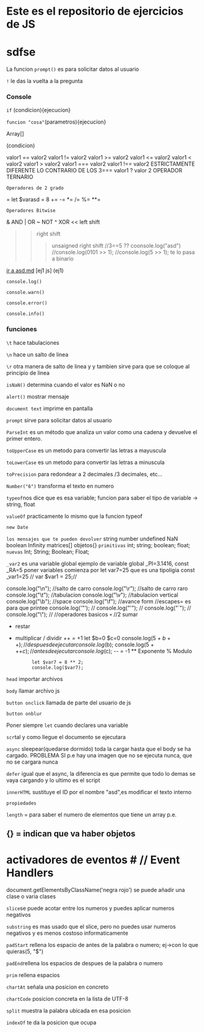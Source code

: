 # Este es el repositorio de ejercicios de JS

# sdfse

La funcion `prompt()` es para solicitar datos al usuario

`!` le das la vuelta a la pregunta

### Console

`if` (condicion){ejecucion}

`funcion "cosa"`(parametros){ejecucion}

Array[]

(condicion)

valor1 == valor2
valor1 != valor2
valor1 >= valor2
valor1 <= valor2
valor1 < valor2
valor1 > valor2
valor1 === valor2
valor1 !== valor2 ESTRICTAMENTE DIFERENTE LO CONTRARIO DE LOS 3===
valor1 ? valor 2 OPERADOR TERNARIO

`Operadores de 2 grado`

= let $varasd = 8
+=
-=
\*=
/=
%=
\*\*=

`Operadores Bitwise`

& AND
| OR
~ NOT
^ XOR
<< left shift

> > right shift
> >
> > > unsaigned right shift
> > > //3==5 ?? coonsole.log("asd")
> > > //console.log(0101 >> 1);
> > > //console.log(5 >> 1); te lo pasa a binario

[ir a asd.md](asd.md)
[ej1 js] (ej1)

`console.log()`

`console.warn()`

`console.error()`

`console.info()`

### funciones

`\t` hace tabulaciones

`\n` hace un salto de linea

`\r` otra manera de salto de linea y y tambien sirve para que se coloque al principio de linea

`isNaN()` determina cuando el valor es NaN o no

`alert()` mostrar mensaje

`document text` imprime en pantalla

`prompt` sirve para solicitar datos al usuario

`ParseInt` es un método que analiza un valor como una cadena y devuelve el primer entero.

`toUpperCase` es un metodo para convertir las letras a mayuscula

`toLowerCase` es un metodo para convertir las letras a minuscula

`toPrecision` para redondear a 2 decimales /3 decimales, etc...

`Number("6")` transforma el texto en numero

`typeof`nos dice que es esa variable;
funcion para saber el tipo de variable -> string, float

`valueOf` practicamente lo mismo que la funcion typeof

`new Date`

`los mensajes que te pueden devolver`
string
number
undefined
NaN
boolean
Infinity
matrices[]
objetos{}
`primitivas`
int;
string;
boolean;
float;
`nuevas`
Int;
String;
Boolean;
Float;

`_var2` es una variable global
ejemplo de variable global \_PI=3.1416, const \_RA=5
poner variables comienza por let var7=25 que es una tipoligia
const \_var1=25
// var $var1 = 25;//

console.log("\n"); //salto de carro
console.log("\r"); //salto de carro raro
console.log("\t"); //tabulacion
console.log("\v"); //tabulacion vertical
console.log("\b"); //space
console.log("\f"); //avance form
//escapes= es para que printee
console.log('\"'); //
console.log("\'"); //
console.log("\`"); //
console.log("\\"); //
//operadores basicos
`+` //2 sumar

- restar

* multiplicar
  / dividir
  ++ = +1
  let $b=0
  $c=0
  console.log(5 + $b++);// despues de ejecutar
  console.log($b);
  console.log(5 + ++$c); //antes de ejecutar
  console.log($c);
  -- = -1
  \*\* Exponente
  % Modulo

      		let $var7 = 8 ** 2;
      		console.log($var7);

`head` importar archivos

`body` llamar archivo js

`button onclick` llamada de parte del usuario de js

`button onblur`

Poner siempre `let` cuando declares una variable

`scr`tal y como llegue el documento se ejecutara

`async` sleepear(quedarse dormido) toda la cargar hasta que el body se ha cargado.
PROBLEMA SI p.e hay una imagen que no se ejecuta nunca, que no se cargara nunca

`defer` igual que el async, la diferencia es que permite que todo lo demas se vaya cargando
y lo ultimo es el script

`innerHTML` sustituye el ID por el nombre "asd",es modificar el texto interno

`propiedades`

`length` = para saber el numero de elementos que tiene un array p.e.

## {} = indican que va haber objetos

# activadores de eventos # // Event Handlers

document.getElementsByClassName('negra rojo') se puede añadir una clase o varia clases

`slice`se puede acotar entre los numeros y puedes aplicar numeros negativos

`substring` es mas usado que el slice, pero no puedes usar numeros negativos y es menos costoso informaticamente

`padStart` rellena los espacio de antes de la palabra o numero; ej->con lo que quieras(5, "$")

`padEnd`rellena los espacios de despues de la palabra o numero

`prim` rellena espacios

`chartAt` señala una posicion en concreto

`chartCode` posicion concreta en la lista de UTF-8

`split` muestra la palabra ubicada en esa posicion

`indexOf` te da la posicion que ocupa
